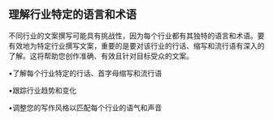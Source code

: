 ## 理解行业特定的语言和术语

不同行业的文案撰写可能具有挑战性，因为每个行业都有其独特的语言和术语。要有效地为特定行业撰写文案，重要的是要对该行业的行话、缩写和流行语有深入的了解。这将帮助您创作准确、有效且针对目标受众的文案。

•了解每个行业特定的行话、首字母缩写和流行语

•跟踪行业趋势和变化

•调整您的写作风格以匹配每个行业的语气和声音
